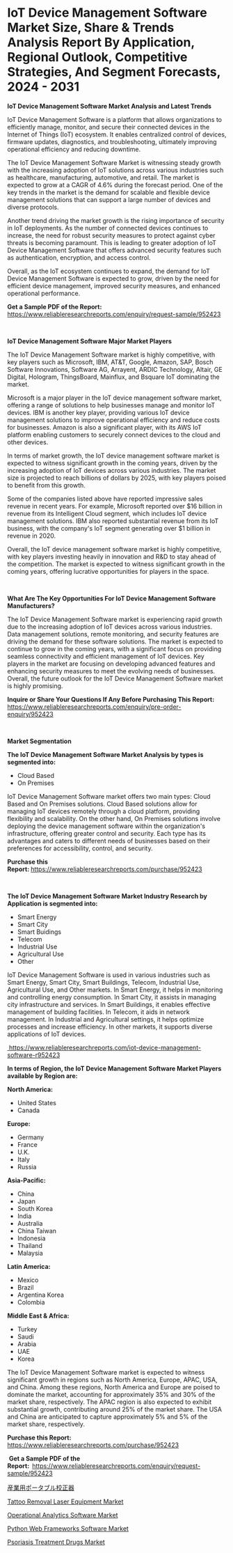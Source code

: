 <p><h1>IoT Device Management Software Market Size, Share & Trends Analysis Report By Application, Regional Outlook, Competitive Strategies, And Segment Forecasts, 2024 - 2031</h1></p><p><strong>IoT Device Management Software Market Analysis and Latest Trends</strong></p>
<p><p>IoT Device Management Software is a platform that allows organizations to efficiently manage, monitor, and secure their connected devices in the Internet of Things (IoT) ecosystem. It enables centralized control of devices, firmware updates, diagnostics, and troubleshooting, ultimately improving operational efficiency and reducing downtime.</p><p>The IoT Device Management Software Market is witnessing steady growth with the increasing adoption of IoT solutions across various industries such as healthcare, manufacturing, automotive, and retail. The market is expected to grow at a CAGR of 4.6% during the forecast period. One of the key trends in the market is the demand for scalable and flexible device management solutions that can support a large number of devices and diverse protocols.</p><p>Another trend driving the market growth is the rising importance of security in IoT deployments. As the number of connected devices continues to increase, the need for robust security measures to protect against cyber threats is becoming paramount. This is leading to greater adoption of IoT Device Management Software that offers advanced security features such as authentication, encryption, and access control.</p><p>Overall, as the IoT ecosystem continues to expand, the demand for IoT Device Management Software is expected to grow, driven by the need for efficient device management, improved security measures, and enhanced operational performance.</p></p>
<p><strong>Get a Sample PDF of the Report:&nbsp;</strong> <a href="https://www.reliableresearchreports.com/enquiry/request-sample/952423">https://www.reliableresearchreports.com/enquiry/request-sample/952423</a></p>
<p>&nbsp;</p>
<p><strong>IoT Device Management Software Major Market Players</strong></p>
<p><p>The IoT Device Management Software market is highly competitive, with key players such as Microsoft, IBM, AT&T, Google, Amazon, SAP, Bosch Software Innovations, Software AG, Arrayent, ARDIC Technology, Altair, GE Digital, Hologram, ThingsBoard, Mainflux, and Bsquare IoT dominating the market. </p><p>Microsoft is a major player in the IoT device management software market, offering a range of solutions to help businesses manage and monitor IoT devices. IBM is another key player, providing various IoT device management solutions to improve operational efficiency and reduce costs for businesses. Amazon is also a significant player, with its AWS IoT platform enabling customers to securely connect devices to the cloud and other devices.</p><p>In terms of market growth, the IoT device management software market is expected to witness significant growth in the coming years, driven by the increasing adoption of IoT devices across various industries. The market size is projected to reach billions of dollars by 2025, with key players poised to benefit from this growth.</p><p>Some of the companies listed above have reported impressive sales revenue in recent years. For example, Microsoft reported over $16 billion in revenue from its Intelligent Cloud segment, which includes IoT device management solutions. IBM also reported substantial revenue from its IoT business, with the company's IoT segment generating over $1 billion in revenue in 2020.</p><p>Overall, the IoT device management software market is highly competitive, with key players investing heavily in innovation and R&D to stay ahead of the competition. The market is expected to witness significant growth in the coming years, offering lucrative opportunities for players in the space.</p></p>
<p>&nbsp;</p>
<p><strong>What Are The Key Opportunities For IoT Device Management Software Manufacturers?</strong></p>
<p><p>The IoT Device Management Software market is experiencing rapid growth due to the increasing adoption of IoT devices across various industries. Data management solutions, remote monitoring, and security features are driving the demand for these software solutions. The market is expected to continue to grow in the coming years, with a significant focus on providing seamless connectivity and efficient management of IoT devices. Key players in the market are focusing on developing advanced features and enhancing security measures to meet the evolving needs of businesses. Overall, the future outlook for the IoT Device Management Software market is highly promising.</p></p>
<p><strong>Inquire or Share Your Questions If Any Before Purchasing This Report:</strong> <a href="https://www.reliableresearchreports.com/enquiry/pre-order-enquiry/952423">https://www.reliableresearchreports.com/enquiry/pre-order-enquiry/952423</a></p>
<p>&nbsp;</p>
<p><strong>Market Segmentation</strong></p>
<p><strong>The IoT Device Management Software Market Analysis by types is segmented into:</strong></p>
<p><ul><li>Cloud Based</li><li>On Premises</li></ul></p>
<p><p>IoT Device Management Software market offers two main types: Cloud Based and On Premises solutions. Cloud Based solutions allow for managing IoT devices remotely through a cloud platform, providing flexibility and scalability. On the other hand, On Premises solutions involve deploying the device management software within the organization's infrastructure, offering greater control and security. Each type has its advantages and caters to different needs of businesses based on their preferences for accessibility, control, and security.</p></p>
<p><strong>Purchase this Report:&nbsp;</strong><a href="https://www.reliableresearchreports.com/purchase/952423">https://www.reliableresearchreports.com/purchase/952423</a></p>
<p>&nbsp;</p>
<p><strong>The IoT Device Management Software Market Industry Research by Application is segmented into:</strong></p>
<p><ul><li>Smart Energy</li><li>Smart City</li><li>Smart Buidings</li><li>Telecom</li><li>Industrial Use</li><li>Agricultural Use</li><li>Other</li></ul></p>
<p><p>IoT Device Management Software is used in various industries such as Smart Energy, Smart City, Smart Buildings, Telecom, Industrial Use, Agricultural Use, and Other markets. In Smart Energy, it helps in monitoring and controlling energy consumption. In Smart City, it assists in managing city infrastructure and services. In Smart Buildings, it enables effective management of building facilities. In Telecom, it aids in network management. In Industrial and Agricultural settings, it helps optimize processes and increase efficiency. In other markets, it supports diverse applications of IoT devices.</p></p>
<p><a href="https://www.reliableresearchreports.com/iot-device-management-software-r952423">&nbsp;https://www.reliableresearchreports.com/iot-device-management-software-r952423</a></p>
<p><strong>In terms of Region, the IoT Device Management Software Market Players available by Region are:</strong></p>
<p>
    <p> <strong> North America: </strong>
        <ul>
            <li>United States</li>
            <li>Canada</li>
        </ul>
        </p> 
    <p> <strong> Europe: </strong>
        <ul>
            <li>Germany</li>
            <li>France</li>
            <li>U.K.</li>
            <li>Italy</li>
            <li>Russia</li>
        </ul>
        </p> 
    <p> <strong> Asia-Pacific: </strong>
        <ul>
            <li>China</li>
            <li>Japan</li>
            <li>South Korea</li>
            <li>India</li>
            <li>Australia</li>
            <li>China Taiwan</li>
            <li>Indonesia</li>
            <li>Thailand</li>
            <li>Malaysia</li>
        </ul>
        </p> 
    <p> <strong> Latin America: </strong>
        <ul>
            <li>Mexico</li>
            <li>Brazil</li>
            <li>Argentina Korea</li>
            <li>Colombia</li>
        </ul>
        </p> 
    <p> <strong> Middle East & Africa: </strong>
        <ul>
            <li>Turkey</li>
            <li>Saudi</li>
            <li>Arabia</li>
            <li>UAE</li>
            <li>Korea</li>
        </ul>
    </p>
    </p>
<p><p>The IoT Device Management Software market is expected to witness significant growth in regions such as North America, Europe, APAC, USA, and China. Among these regions, North America and Europe are poised to dominate the market, accounting for approximately 35% and 30% of the market share, respectively. The APAC region is also expected to exhibit substantial growth, contributing around 25% of the market share. The USA and China are anticipated to capture approximately 5% and 5% of the market share, respectively.</p></p>
<p><strong>Purchase this Report: </strong><a href="https://www.reliableresearchreports.com/purchase/952423">https://www.reliableresearchreports.com/purchase/952423</a></p>
<p>&nbsp;<strong>Get a Sample PDF of the Report:&nbsp;&nbsp;</strong><a href="https://www.reliableresearchreports.com/enquiry/request-sample/952423">https://www.reliableresearchreports.com/enquiry/request-sample/952423</a></p>
<p><strong></strong></p>
<p><p><a href="https://medium.com/@jacksonwiza1924/%E5%B7%A5%E6%A5%AD%E7%94%A8%E3%83%9D%E3%83%BC%E3%82%BF%E3%83%96%E3%83%AB%E3%82%AD%E3%83%A3%E3%83%AA%E3%83%96%E3%83%AC%E3%83%BC%E3%82%BF%E5%B8%82%E5%A0%B4%E3%83%AC%E3%83%9D%E3%83%BC%E3%83%88%E3%81%AF-%E3%81%93%E3%81%AE%E5%B8%82%E5%A0%B4%E3%81%AE%E6%9C%80%E6%96%B0%E3%81%AE%E3%83%88%E3%83%AC%E3%83%B3%E3%83%89%E3%81%A8%E6%88%90%E9%95%B7%E6%A9%9F%E4%BC%9A%E3%82%92%E6%98%8E%E3%82%89%E3%81%8B%E3%81%AB%E3%81%97%E3%81%BE%E3%81%99-7bf20dd41f6a">産業用ポータブル校正器</a></p><p><a href="https://www.linkedin.com/pulse/decoding-tattoo-removal-laser-equipment-market-metrics-rgene">Tattoo Removal Laser Equipment Market</a></p><p><a href="https://github.com/kosella/Market-Research-Report-List-3/blob/main/operational-analytics-software-market.md">Operational Analytics Software Market</a></p><p><a href="https://github.com/kufem1/Market-Research-Report-List-2/blob/main/python-web-frameworks-software-market.md">Python Web Frameworks Software Market</a></p><p><a href="https://www.linkedin.com/pulse/psoriasis-treatment-drugsnbspmarket-focuses-market-share-size-pen2f">Psoriasis Treatment Drugs Market</a></p></p>